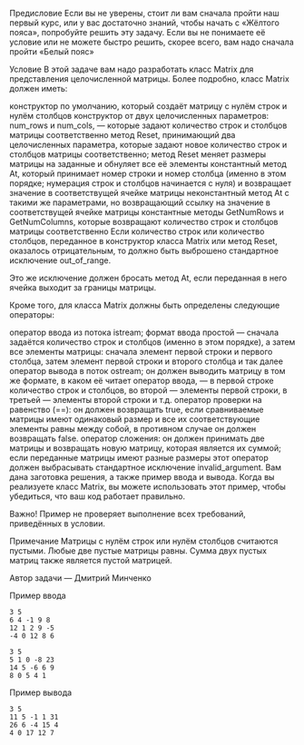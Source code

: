 Предисловие
Если вы не уверены, стоит ли вам сначала пройти наш первый курс, или у вас достаточно знаний, чтобы начать с «Жёлтого пояса»,
 попробуйте решить эту задачу. Если вы не понимаете её условие или не можете быстро решить, скорее всего, вам надо сначала пройти «Белый пояс»

Условие
В этой задаче вам надо разработать класс Matrix для представления целочисленной матрицы. Более подробно, класс Matrix должен иметь:

конструктор по умолчанию, который создаёт матрицу с нулём строк и нулём столбцов
конструктор от двух целочисленных параметров: num_rows и num_cols, — которые задают количество строк и столбцов матрицы соответственно
метод Reset, принимающий два целочисленных параметра, которые задают новое количество строк и столбцов матрицы соответственно; 
метод Reset меняет размеры матрицы на заданные и обнуляет все её элементы
константный метод At, который принимает номер строки и номер столбца (именно в этом порядке; нумерация строк и столбцов начинается с нуля) 
и возвращает значение в соответствущей ячейке матрицы
неконстантный метод At с такими же параметрами, но возвращающий ссылку на значение в соответствущей ячейке матрицы
константные методы GetNumRows и GetNumColumns, которые возвращают количество строк и столбцов матрицы соответственно
Если количество строк или количество столбцов, переданное в конструктор класса Matrix или метод Reset, оказалось отрицательным, то должно
 быть выброшено стандартное исключение out_of_range.

Это же исключение должен бросать метод At, если переданная в него ячейка выходит за границы матрицы.

Кроме того, для класса Matrix должны быть определены следующие операторы:

оператор ввода из потока istream; формат ввода простой — сначала задаётся количество строк и столбцов (именно в этом порядке),
 а затем все элементы матрицы: сначала элемент первой строки и первого столбца, затем элемент первой строки и второго столбца и так далее
оператор вывода в поток ostream; он должен выводить матрицу в том же формате, в каком её читает оператор ввода, — в первой строке
 количество строк и столбцов, во второй — элементы первой строки, в третьей — элементы второй строки и т.д.
оператор проверки на равенство (==): он должен возвращать true, если сравниваемые матрицы имеют одинаковый размер и все их 
соответствующие элементы равны между собой, в противном случае он должен возвращать false.
оператор сложения: он должен принимать две матрицы и возвращать новую матрицу, которая является их суммой; если переданные 
матрицы имеют разные размеры этот оператор должен выбрасывать стандартное исключение invalid_argument.
Вам дана заготовка решения, а также пример ввода и вывода. Когда вы реализуете класс Matrix, вы можете использовать этот пример,
 чтобы убедиться, что ваш код работает правильно.

Важно! Пример не проверяет выполнение всех требований, приведённых в условии.

Примечание
Матрицы с нулём строк или нулём столбцов считаются пустыми. Любые две пустые матрицы равны. Сумма двух пустых матриц также является пустой матрицей.

Автор задачи — Дмитрий Минченко

Пример ввода

	3 5
	6 4 -1 9 8
	12 1 2 9 -5
	-4 0 12 8 6

	3 5
	5 1 0 -8 23
	14 5 -6 6 9
	8 0 5 4 1
	
Пример вывода

	3 5
	11 5 -1 1 31
	26 6 -4 15 4
	4 0 17 12 7